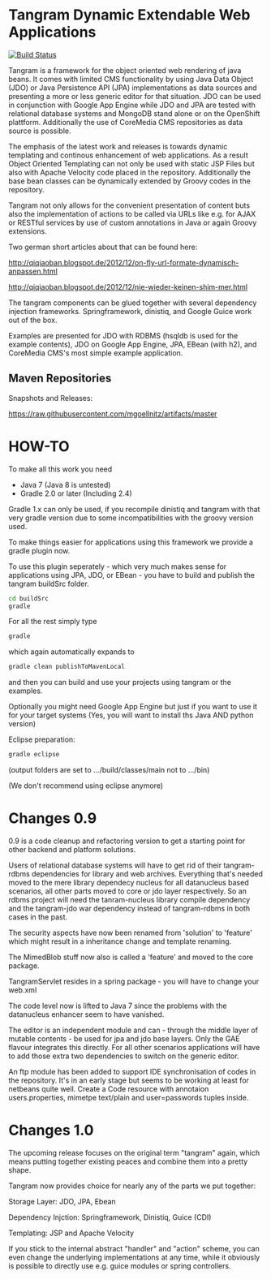 Tangram Dynamic Extendable Web Applications
===========================================

[![Build Status](https://api.travis-ci.org/mgoellnitz/tangram.svg?branch=master)](https://travis-ci.org/mgoellnitz/tangram)

Tangram is a framework for the object oriented web rendering of java beans. 
It comes with limited CMS functionality by using Java Data Object (JDO) or 
Java Persistence API (JPA) implementations as data sources and presenting 
a more or less generic editor for that situation. JDO can be used in conjunction 
with Google App Engine while JDO and JPA are tested with relational database 
systems and MongoDB stand alone or on the OpenShift plattform.
Additionally the use of CoreMedia CMS repositories as data source is possible.

The emphasis of the latest work and releases is towards dynamic templating and 
continous enhancement of web applications. As a result Object Oriented Templating 
can not only be used with static JSP Files but also with Apache Velocity code placed 
in the repository. Additionally the base bean classes can be dynamically extended 
by Groovy codes in the repository.

Tangram not only allows for the convenient presentation of content buts also the 
implementation of actions to be called via URLs like e.g. for AJAX or RESTful services 
by use of custom annotations in Java or again Groovy extensions.

Two german short articles about that can be found here:

http://qiqiaoban.blogspot.de/2012/12/on-fly-url-formate-dynamisch-anpassen.html

http://qiqiaoban.blogspot.de/2012/12/nie-wieder-keinen-shim-mer.html

The tangram components can be glued together with several dependency injection frameworks. 
Springframework, dinistiq, and Google Guice work out of the box.

Examples are presented for JDO with RDBMS (hsqldb is used for the example contents), 
JDO on Google App Engine, JPA, EBean (with h2), and CoreMedia CMS's most simple example 
application.

Maven Repositories
------------------

Snapshots and Releases:

https://raw.githubusercontent.com/mgoellnitz/artifacts/master

HOW-TO
======

To make all this work you need

- Java 7 (Java 8 is untested)
- Gradle 2.0 or later (Including 2.4)

Gradle 1.x can only be used, if you recompile dinistiq and tangram with that very gradle
version due to some incompatibilities with the groovy version used.

To make things easier for applications using this framework we provide a gradle plugin now.

To use this plugin seperately - which very much makes sense for applications using JPA, JDO, 
or EBean - you have to build and publish the tangram buildSrc folder.

```bash
cd buildSrc
gradle
```

For all the rest simply type

```bash
gradle
```

which again automatically expands to

```bash
gradle clean publishToMavenLocal
```

and then you can build and use your projects using tangram or the examples.

Optionally you might need Google App Engine but just if you want to use it 
for your target systems (Yes, you will want to install ths Java AND python version)

Eclipse preparation:

```bash
gradle eclipse
```
(output folders are set to .../build/classes/main not to .../bin)

(We don't recommend using eclipse anymore)
  
Changes 0.9
===========

0.9 is a code cleanup and refactoring version to get a starting point for other 
backend and platform solutions. 

Users of relational database systems will have to get rid of their tangram-rdbms 
dependencies for library and web archives. Everything that's needed moved to the 
mere library dependecy nucleus for all datanucleus based scenarios, all other 
parts moved to core or jdo layer respectively. So an rdbms project will need the 
tanram-nucleus library compile dependency and the tangram-jdo war dependency 
instead of tangram-rdbms in both cases in the past.

The security aspects have now been renamed from 'solution' to 'feature' which 
might result in a inheritance change and template renaming. 

The MimedBlob stuff now also is called a 'feature' and moved to the core package.

TangramServlet resides in a spring package - you will have to change your web.xml

The code level now is lifted to Java 7 since the problems with the datanucleus 
enhancer seem to have vanished.

The editor is an independent module and can - through the middle layer of mutable 
contents - be used for jpa and jdo base layers. Only the GAE flavour integrates 
this directly. For all other scenarios applications will have to add those extra 
two dependencies to switch on the generic editor.

An ftp module has been added to support IDE synchronisation of codes in the 
repository. It's in an early stage but seems to be working at least for netbeans 
quite well. Create a Code resource with annotaion users.properties, mimetpe 
text/plain and user=passwords tuples inside.

Changes 1.0
===========

The upcoming release focuses on the original term "tangram" again, which means 
putting together existing peaces and combine them into a pretty shape.

Tangram now provides choice for nearly any of the parts we put together:

Storage Layer: JDO, JPA, Ebean

Dependency Injction: Springframework, Dinistiq, Guice (CDI)

Templating: JSP and Apache Velocity

If you stick to the internal abstract "handler" and "action" scheme, you can even 
change the underlying implementations at any time, while it obviously is possible
to directly use e.g. guice modules or spring controllers.
